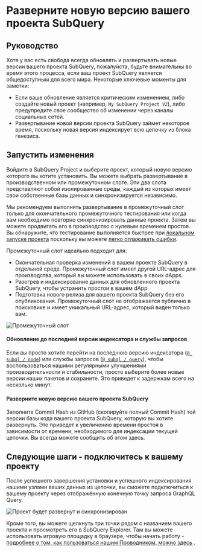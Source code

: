 # Разверните новую версию вашего проекта SubQuery

## Руководство

Хотя у вас есть свобода всегда обновлять и развертывать новые версии вашего проекта SubQuery, пожалуйста, будьте внимательны во время этого процесса, если ваш проект SubQuery является общедоступным для всего мира. Некоторые ключевые моменты для заметки:

- Если ваше обновление является критическим изменением, либо создайте новый проект (например, `My SubQuery Project V2`), либо предупредите свое сообщество об изменении через каналы социальных сетей.
- Развертывание новой версии проекта SubQuery займет некоторое время, поскольку новая версия индексирует всю цепочку из блока генезиса.

## Запустить изменения

Войдите в SubQuery Project и выберите проект, который новую версию которого вы хотите установить. Вы можете выбрать развертывание в производственном или промежуточном слоте. Эти два слота представляют собой изолированные среды, каждый из которых имеет свои собственные базы данных и синхронизируется независимо.

Мы рекомендуем выполнять развертывание в промежуточный слот только для окончательного промежуточного тестирования или когда вам необходимо повторно синхронизировать данные проекта. Затем вы можете продвигать его в производство с нулевым временем простоя. Вы обнаружите, что тестирование выполняется быстрее при [локальном запуске проекта](../run_publish/run.md) поскольку вы можете [легко отлаживать ошибки](../academy/tutorials_examples/debug-projects.md).

Промежуточный слот идеально подходит для:

- Окончательная проверка изменений в вашем проекте SubQuery в отдельной среде. Промежуточный слот имеет другой URL-адрес для производства, который вы можете использовать в своих dApps.
- Разогрев и индексирование данных для обновленного проекта SubQuery, чтобы устранить простои в вашем dApp
- Подготовка нового релиза для вашего проекта SubQuery без его опубликования. Промежуточный слот не отображается публично в поисковике и имеет уникальный URL-адрес, который виден только вам.

![Промежуточный слот](/assets/img/staging_slot.png)

#### Обновление до последней версии индексатора и службы запросов

Если вы просто хотите перейти на последнюю версию индексатора ([`@ subql / node`](https://www.npmjs.com/package/@subql/node)) или службы запросов ([`@ subql / query`](https://www.npmjs.com/package/@subql/query)), чтобы воспользоваться нашими регулярными улучшениями производительности и стабильности, просто выберите более новые версии наших пакетов и сохраните. Это приведет к задержкам всего на несколько минут.

#### Разверните новую версию вашего проекта SubQuery

Заполните Commit Hash из GitHub (скопируйте полный Commit Hash) той версии базы кода вашего проекта SubQuery, которую вы хотите развернуть. Это приведет к увеличению времени простоя в зависимости от времени, необходимого для индексации текущей цепочки. Вы всегда можете сообщить об этом здесь.

## Следующие шаги - подключитесь к вашему проекту

После успешного завершения установки и успешного индексирования нашими узлами ваших данных из цепочки, вы сможете подключиться к вашему проекту через отображённую конечную точку запроса GraphQL Query.

![Проект будет развернут и синхронизирован](/assets/img/projects-deploy-sync.png)

Кроме того, вы можете щелкнуть три точки рядом с названием вашего проекта и просмотреть его в SubQuery Explorer. Там вы можете использовать игровую площадку в браузере, чтобы начать работу - [ подробнее о том, как пользоваться нашим Проводником, можно здесь ](../run_publish/query.md).
